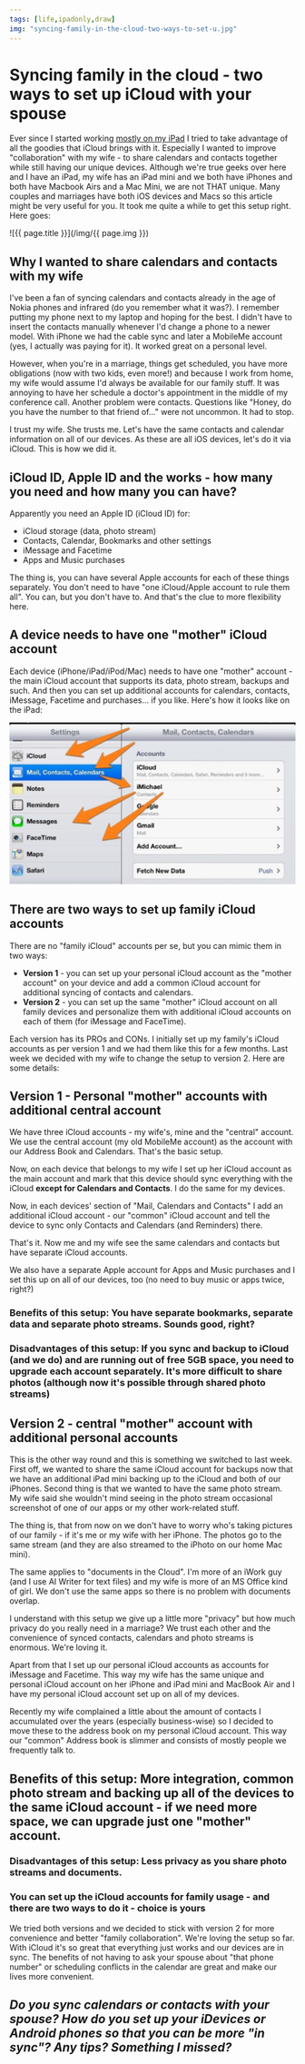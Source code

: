 ```yaml
---
tags: [life,ipadonly,draw]
img: "syncing-family-in-the-cloud-two-ways-to-set-u.jpg"
---
```


# Syncing family in the cloud - two ways to set up iCloud with your spouse


Ever since I started working [mostly on my iPad](/ipadonly) I tried to take advantage of all the goodies that iCloud brings with it. Especially I wanted to improve "collaboration" with my wife - to share calendars and contacts together while still having our unique devices. Although we're true geeks over here and I have an iPad, my wife has an iPad mini and we both have iPhones and both have Macbook Airs and a Mac Mini, we are not THAT unique. Many couples and marriages have both iOS devices and Macs so this article might be very useful for you. It took me quite a while to get this setup right. Here goes:

<!--More-->

![{{ page.title }}](/img/{{ page.img }})

## Why I wanted to share calendars and contacts with my wife

I've been a fan of syncing calendars and contacts already in the age of Nokia phones and infrared (do you remember what it was?). I remember putting my phone next to my laptop and hoping for the best. I didn't have to insert the contacts manually whenever I'd change a phone to a newer model. With iPhone we had the cable sync and later a MobileMe account (yes, I actually was paying for it). It worked great on a personal level.

However, when you're in a marriage, things get scheduled, you have more obligations (now with two kids, even more!) and because I work from home, my wife would assume I'd always be available for our family stuff. It was annoying to have her schedule a doctor's appointment in the middle of my conference call. Another problem were contacts. Questions like "Honey, do you have the number to that friend of..." were not uncommon. It had to stop.

I trust my wife. She trusts me. Let's have the same contacts and calendar information on all of our devices. As these are all iOS devices, let's do it via iCloud. This is how we did it.

## iCloud ID, Apple ID and the works - how many you need and how many you can have?

Apparently you need an Apple ID (iCloud ID) for:

  * iCloud storage (data, photo stream)
  * Contacts, Calendar, Bookmarks and other settings
  * iMessage and Facetime
  * Apps and Music purchases

The thing is, you can have several Apple accounts for each of these things separately. You don't need to have "one iCloud/Apple account to rule them all". You can, but you don't have to. And that's the clue to more flexibility here.

## A device needs to have one "mother" iCloud account

Each device (iPhone/iPad/iPod/Mac) needs to have one "mother" account - the main iCloud account that supports its data, photo stream, backups and such. And then you can set up additional accounts for calendars, contacts, iMessage, Facetime and purchases... if you like. Here's how it looks like on the iPad:

![{{ page.title }} 2](/img/syncing-family-in-the-cloud-two-ways-to-set-u-2.jpg)

## There are two ways to set up family iCloud accounts

There are no "family iCloud" accounts per se, but you can mimic them in two ways:

  * **Version 1** - you can set up your personal iCloud account as the "mother account" on your device and add a common iCloud account for additional syncing of contacts and calendars.
  * **Version 2** - you can set up the same "mother" iCloud account on all family devices and personalize them with additional iCloud accounts on each of them (for iMessage and FaceTime).

Each version has its PROs and CONs. I initially set up my family's iCloud accounts as per version 1 and we had them like this for a few months. Last week we decided with my wife to change the setup to version 2. Here are some details:

## Version 1 - Personal "mother" accounts with additional central account

We have three iCloud accounts - my wife's, mine and the "central" account. We use the central account (my old MobileMe account) as the account with our Address Book and Calendars. That's the basic setup.

Now, on each device that belongs to my wife I set up her iCloud account as the main account and mark that this device should sync everything with the iCloud **except for Calendars and Contacts**. I do the same for my devices.

Now, in each devices' section of "Mail, Calendars and Contacts" I add an additional iCloud account - our "common" iCloud account and tell the device to sync only Contacts and Calendars (and Reminders) there.

That's it. Now me and my wife see the same calendars and contacts but have separate iCloud accounts.

We also have a separate Apple account for Apps and Music purchases and I set this up on all of our devices, too (no need to buy music or apps twice, right?)

### Benefits of this setup: You have separate bookmarks, separate data and separate photo streams. Sounds good, right?

### Disadvantages of this setup: If you sync and backup to iCloud (and we do) and are running out of free 5GB space, you need to upgrade each account separately. It's more difficult to share photos (although now it's possible through shared photo streams)

## Version 2 - central "mother" account with additional personal accounts

This is the other way round and this is something we switched to last week. First off, we wanted to share the same iCloud account for backups now that we have an additional iPad mini backing up to the iCloud and both of our iPhones. Second thing is that we wanted to have the same photo stream. My wife said she wouldn't mind seeing in the photo stream occasional screenshot of one of our apps or my other work-related stuff.

The thing is, that from now on we don't have to worry who's taking pictures of our family - if it's me or my wife with her iPhone. The photos go to the same stream (and they are also streamed to the iPhoto on our home Mac mini).

The same applies to "documents in the Cloud". I'm more of an iWork guy (and I use AI Writer for text files) and my wife is more of an MS Office kind of girl. We don't use the same apps so there is no problem with documents overlap.

I understand with this setup we give up a little more "privacy" but how much privacy do you really need in a marriage? We trust each other and the convenience of synced contacts, calendars and photo streams is enormous. We're loving it.

Apart from that I set up our personal iCloud accounts as accounts for iMessage and Facetime. This way my wife has the same unique and personal iCloud account on her iPhone and iPad mini and MacBook Air and I have my personal iCloud account set up on all of my devices.

Recently my wife complained a little about the amount of contacts I accumulated over the years (especially business-wise) so I decided to move these to the address book on my personal iCloud account. This way our "common" Address book is slimmer and consists of mostly people we frequently talk to.

## Benefits of this setup: More integration, common photo stream and backing up all of the devices to the same iCloud account - if we need more space, we can upgrade just one "mother" account.

### Disadvantages of this setup: Less privacy as you share photo streams and documents.

### You can set up the iCloud accounts for family usage - and there are two ways to do it - choice is yours

We tried both versions and we decided to stick with version 2 for more convenience and better "family collaboration". We're loving the setup so far. With iCloud it's so great that everything just works and our devices are in sync. The benefits of not having to ask your spouse about "that phone number" or scheduling conflicts in the calendar are great and make our lives more convenient.

## _Do you sync calendars or contacts with your spouse? How do you set up your iDevices or Android phones so that you can be more "in sync"? Any tips? Something I missed?_


[n]: https://michael.gratis/nozbe
